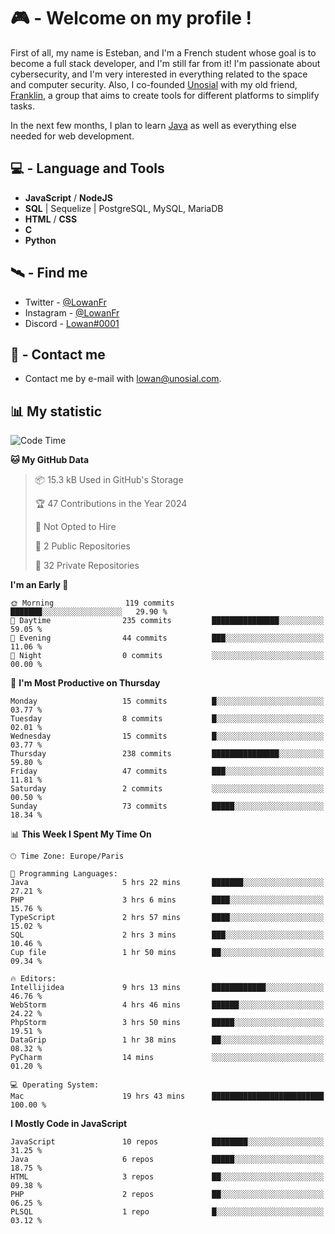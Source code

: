 # 🎮 - Welcome on my profile !
First of all, my name is Esteban, and I'm a French student whose goal is to become a full stack developer, and I'm still far from it!
I'm passionate about cybersecurity, and I'm very interested in everything related to the space and computer security.
Also, I co-founded [Unosial](https://github.com/Unosial) with my old friend, [Franklin](https://github.com/AbaFranklin/), a group that aims to create tools for different platforms to simplify tasks. 

In the next few months, I plan to learn [Java](https://www.java.com/) as well as everything else needed for web development.




## 💻 - Language and Tools
- **JavaScript** / **NodeJS**
- **SQL** | Sequelize | PostgreSQL, MySQL, MariaDB
- **HTML** / **CSS**
- **C**
- **Python**

## 🛰️ - Find me

 - Twitter - [@LowanFr](https://twitter.com/LowanFr/)
 - Instagram - [@LowanFr](https://instagram.com/LowanFr)
 - Discord -  [Lowan#0001](https://unosial.bio/Lowan)
 
## 📡 - Contact me
 - Contact me by e-mail with [lowan@unosial.com](mailto:lowan@unosial.com).

## 📊 My statistic
<!--START_SECTION:waka-->
![Code Time](http://img.shields.io/badge/Code%20Time-802%20hrs%2017%20mins-blue)

**🐱 My GitHub Data** 

> 📦 15.3 kB Used in GitHub's Storage 
 > 
> 🏆 47 Contributions in the Year 2024
 > 
> 🚫 Not Opted to Hire
 > 
> 📜 2 Public Repositories 
 > 
> 🔑 32 Private Repositories 
 > 
**I'm an Early 🐤** 

```text
🌞 Morning                119 commits         ███████░░░░░░░░░░░░░░░░░░   29.90 % 
🌆 Daytime                235 commits         ███████████████░░░░░░░░░░   59.05 % 
🌃 Evening                44 commits          ███░░░░░░░░░░░░░░░░░░░░░░   11.06 % 
🌙 Night                  0 commits           ░░░░░░░░░░░░░░░░░░░░░░░░░   00.00 % 
```
📅 **I'm Most Productive on Thursday** 

```text
Monday                   15 commits          █░░░░░░░░░░░░░░░░░░░░░░░░   03.77 % 
Tuesday                  8 commits           █░░░░░░░░░░░░░░░░░░░░░░░░   02.01 % 
Wednesday                15 commits          █░░░░░░░░░░░░░░░░░░░░░░░░   03.77 % 
Thursday                 238 commits         ███████████████░░░░░░░░░░   59.80 % 
Friday                   47 commits          ███░░░░░░░░░░░░░░░░░░░░░░   11.81 % 
Saturday                 2 commits           ░░░░░░░░░░░░░░░░░░░░░░░░░   00.50 % 
Sunday                   73 commits          █████░░░░░░░░░░░░░░░░░░░░   18.34 % 
```


📊 **This Week I Spent My Time On** 

```text
🕑︎ Time Zone: Europe/Paris

💬 Programming Languages: 
Java                     5 hrs 22 mins       ███████░░░░░░░░░░░░░░░░░░   27.21 % 
PHP                      3 hrs 6 mins        ████░░░░░░░░░░░░░░░░░░░░░   15.76 % 
TypeScript               2 hrs 57 mins       ████░░░░░░░░░░░░░░░░░░░░░   15.02 % 
SQL                      2 hrs 3 mins        ███░░░░░░░░░░░░░░░░░░░░░░   10.46 % 
Cup file                 1 hr 50 mins        ██░░░░░░░░░░░░░░░░░░░░░░░   09.34 % 

🔥 Editors: 
Intellijidea             9 hrs 13 mins       ████████████░░░░░░░░░░░░░   46.76 % 
WebStorm                 4 hrs 46 mins       ██████░░░░░░░░░░░░░░░░░░░   24.22 % 
PhpStorm                 3 hrs 50 mins       █████░░░░░░░░░░░░░░░░░░░░   19.51 % 
DataGrip                 1 hr 38 mins        ██░░░░░░░░░░░░░░░░░░░░░░░   08.32 % 
PyCharm                  14 mins             ░░░░░░░░░░░░░░░░░░░░░░░░░   01.20 % 

💻 Operating System: 
Mac                      19 hrs 43 mins      █████████████████████████   100.00 % 
```

**I Mostly Code in JavaScript** 

```text
JavaScript               10 repos            ████████░░░░░░░░░░░░░░░░░   31.25 % 
Java                     6 repos             █████░░░░░░░░░░░░░░░░░░░░   18.75 % 
HTML                     3 repos             ██░░░░░░░░░░░░░░░░░░░░░░░   09.38 % 
PHP                      2 repos             ██░░░░░░░░░░░░░░░░░░░░░░░   06.25 % 
PLSQL                    1 repo              █░░░░░░░░░░░░░░░░░░░░░░░░   03.12 % 
```




<!--END_SECTION:waka-->
